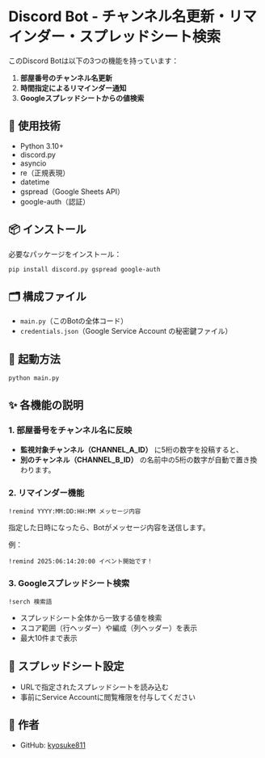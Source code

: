 
# Discord Bot - チャンネル名更新・リマインダー・スプレッドシート検索

このDiscord Botは以下の3つの機能を持っています：

1. **部屋番号のチャンネル名更新**
2. **時間指定によるリマインダー通知**
3. **Googleスプレッドシートからの値検索**

## 🔧 使用技術

- Python 3.10+
- discord.py
- asyncio
- re（正規表現）
- datetime
- gspread（Google Sheets API）
- google-auth（認証）

## 📦 インストール

必要なパッケージをインストール：

```bash
pip install discord.py gspread google-auth
````

## 🗂 構成ファイル

* `main.py`（このBotの全体コード）
* `credentials.json`（Google Service Account の秘密鍵ファイル）

## 🚀 起動方法

```bash
python main.py
```

## ✨ 各機能の説明

### 1. 部屋番号をチャンネル名に反映

* **監視対象チャンネル（CHANNEL\_A\_ID）** に5桁の数字を投稿すると、
* **別のチャンネル（CHANNEL\_B\_ID）** の名前中の5桁の数字が自動で置き換わります。

### 2. リマインダー機能

```text
!remind YYYY:MM:DD:HH:MM メッセージ内容
```

指定した日時になったら、Botがメッセージ内容を送信します。

例：

```text
!remind 2025:06:14:20:00 イベント開始です！
```

### 3. Googleスプレッドシート検索

```text
!serch 検索語
```

* スプレッドシート全体から一致する値を検索
* スコア範囲（行ヘッダー）や編成（列ヘッダー）を表示
* 最大10件まで表示

## 📄 スプレッドシート設定

* URLで指定されたスプレッドシートを読み込む
* 事前にService Accountに閲覧権限を付与してください


## 📝 作者

* GitHub: [kyosuke811](https://github.com/kyosuke811)
